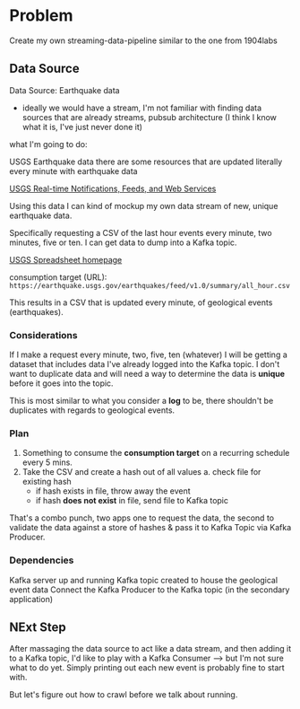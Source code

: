 # Problem

Create my own streaming-data-pipeline similar to the one from 1904labs

## Data Source

Data Source: Earthquake data

- ideally we would have a stream, I'm not familiar with finding data sources that are already streams, pubsub architecture (I think I know what it is, I've just never done it)

what I'm going to do:

USGS Earthquake data there are some resources that are updated literally every minute with earthquake data

[USGS Real-time Notifications, Feeds, and Web Services](https://earthquake.usgs.gov/earthquakes/feed/)

Using this data I can kind of mockup my own data stream of new, unique earthquake data.

Specifically requesting a CSV of the last hour events every minute, two minutes, five or ten. I can get data to dump into a Kafka topic.

[USGS Spreadsheet homepage](https://earthquake.usgs.gov/earthquakes/feed/v1.0/csv.php)

consumption target (URL): `https://earthquake.usgs.gov/earthquakes/feed/v1.0/summary/all_hour.csv`

This results in a CSV that is updated every minute, of geological events (earthquakes).

### Considerations

If I make a request every minute, two, five, ten (whatever) I will be getting a dataset that includes data I've already logged into the Kafka topic. I don't want to duplicate data and will need a way to determine the data is **unique** before it goes into the topic.

This is most similar to what you consider a **log** to be, there shouldn't be duplicates with regards to geological events.


### Plan

1. Something to consume the **consumption target** on a recurring schedule every 5 mins.
1. Take the CSV and create a hash out of all values
  a. check file for existing hash
    - if hash exists in file, throw away the event
    - if hash **does not exist** in file, send file to Kafka topic

That's a combo punch, two apps one to request the data, the second to validate the data against a store of hashes & pass it to Kafka Topic via Kafka Producer.

### Dependencies

Kafka server up and running
Kafka topic created to house the geological event data
Connect the Kafka Producer to the Kafka topic (in the secondary application)

## NExt Step

After massaging the data source to act like a data stream, and then adding it to a Kafka topic, I'd like to play with a Kafka Consumer --> but I'm not sure what to do yet. Simply printing out each new event is probably fine to start with.

But let's figure out how to crawl before we talk about running.